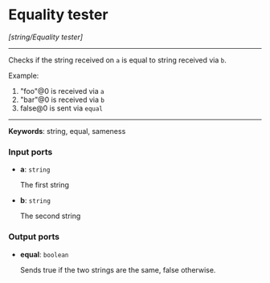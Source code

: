 # Equality tester

_[string/Equality tester]_

---

Checks if the string received on `a` is equal to string received via `b`.  
  
Example:  
  
1. "foo"@0 is received via `a`  
2. "bar"@0 is received via `b`  
3. false@0 is sent via `equal`  

---

__Keywords__: string, equal, sameness

### Input ports

* __a__: ` string `

    The first string  


* __b__: ` string `

    The second string  

### Output ports

* __equal__: ` boolean `

    Sends true if the two strings are the same, false otherwise.  

